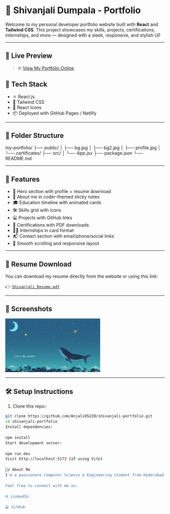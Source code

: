 # 🌟 Shivanjali Dumpala - Portfolio

Welcome to my personal developer portfolio website built with **React** and **Tailwind CSS**. This project showcases my skills, projects, certifications, internships, and more — designed with a sleek, responsive, and stylish UI!



---

## 🚀 Live Preview

> 🌐 [View My Portfolio Online](https://shivanjali-portfolio.vercel.app/)


## 🧰 Tech Stack

- ⚛️ React.js
- 🎨 Tailwind CSS
- 🔗 React Icons
- 📦 Deployed with GitHub Pages / Netlify

---

## 📁 Folder Structure

my-portfolio/
├── public/
│ ├── bg.jpg
│ ├── bg2.jpg
│ ├── profile.jpg
│ └── certificates/
├── src/
│ └── App.jsx
├── package.json
└── README.md


---

## 📌 Features

- 🎯 Hero section with profile + resume download
- 🧠 About me in coder-themed sticky notes
- 🎓 Education timeline with animated cards
- 🛠️ Skills grid with icons
- 💻 Projects with GitHub links
- 📜 Certifications with PDF downloads
- 👩‍💻 Internships in card format
- 📬 Contact section with email/phone/social links
- 🔁 Smooth scrolling and responsive layout

---

## 📄 Resume Download

You can download my resume directly from the website or using this link:

👉 [`Shivanjali_Resume.pdf`](./public/Shivanjali_Resume.pdf)

---

## 📸 Screenshots

<img src="./public/bg.jpg" width="300" />  


---

## 🛠️ Setup Instructions

1. Clone this repo:
```bash
git clone https://github.com/Anjali85220/shivanjali-portfolio.git
cd shivanjali-portfolio
Install dependencies:

npm install
Start development server:

npm run dev
Visit http://localhost:5173 (if using Vite)

🙋‍♀️ About Me
I'm a passionate Computer Science & Engineering student from Hyderabad with strong problem-solving skills and a growing love for full-stack development.

Feel free to connect with me on:

🌐 LinkedIn

💻 GitHub